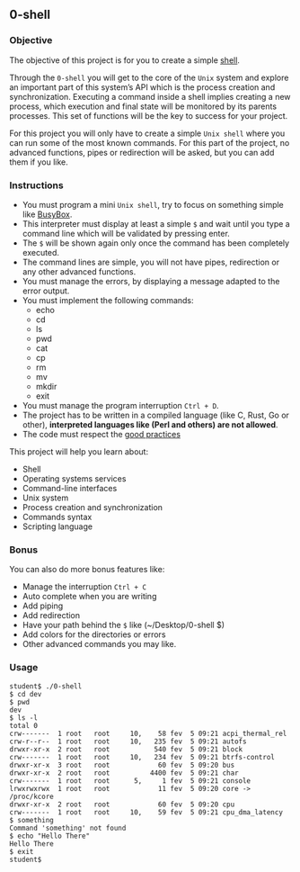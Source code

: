 ## 0-shell

### Objective

The objective of this project is for you to create a simple [shell](https://en.wikipedia.org/wiki/Unix_shell).

Through the `0-shell` you will get to the core of the `Unix` system and explore an important part of this system’s API which is the process creation and synchronization.
Executing a command inside a shell implies creating a new process, which execution and final state will be monitored by its parents processes. This set of functions will be the key to success for your project.

For this project you will only have to create a simple `Unix shell` where you can run some of the most known commands. For this part of the project, no advanced functions, pipes or redirection will be asked, but you can add them if you like.

### Instructions

- You must program a mini `Unix shell`, try to focus on something simple like [BusyBox](https://en.wikipedia.org/wiki/BusyBox).
- This interpreter must display at least a simple `$` and wait until you type a command line which will be validated by pressing enter.
- The `$` will be shown again only once the command has been completely executed.
- The command lines are simple, you will not have pipes, redirection or any other advanced functions.
- You must manage the errors, by displaying a message adapted to the error output.
- You must implement the following commands:
  - echo
  - cd
  - ls
  - pwd
  - cat
  - cp
  - rm
  - mv
  - mkdir
  - exit
- You must manage the program interruption `Ctrl + D`.
- The project has to be written in a compiled language (like C, Rust, Go or other), **interpreted languages like (Perl and others) are not allowed**.
- The code must respect the [good practices](https://public.01-edu.org/subjects/good-practices/)

This project will help you learn about:

- Shell
- Operating systems services
- Command-line interfaces
- Unix system
- Process creation and synchronization
- Commands syntax
- Scripting language

### Bonus

You can also do more bonus features like:

- Manage the interruption `Ctrl + C`
- Auto complete when you are writing
- Add piping
- Add redirection
- Have your path behind the `$` like (~/Desktop/0-shell $)
- Add colors for the directories or errors
- Other advanced commands you may like.

### Usage

```
student$ ./0-shell
$ cd dev
$ pwd
dev
$ ls -l
total 0
crw-------  1 root   root     10,    58 fev  5 09:21 acpi_thermal_rel
crw-r--r--  1 root   root     10,   235 fev  5 09:21 autofs
drwxr-xr-x  2 root   root           540 fev  5 09:21 block
crw-------  1 root   root     10,   234 fev  5 09:21 btrfs-control
drwxr-xr-x  3 root   root            60 fev  5 09:20 bus
drwxr-xr-x  2 root   root          4400 fev  5 09:21 char
crw-------  1 root   root      5,     1 fev  5 09:21 console
lrwxrwxrwx  1 root   root            11 fev  5 09:20 core -> /proc/kcore
drwxr-xr-x  2 root   root            60 fev  5 09:20 cpu
crw-------  1 root   root     10,    59 fev  5 09:21 cpu_dma_latency
$ something
Command 'something' not found
$ echo "Hello There"
Hello There
$ exit
student$
```
